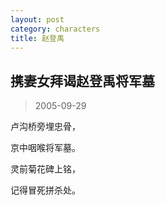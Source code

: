 ```yaml
---
layout: post
category: characters
title: 赵登禹
---
```


## 携妻女拜谒赵登禹将军墓 ##

> 2005-09-29

卢沟桥旁埋忠骨，

京中咽喉将军墓。

灵前菊花碑上铭，

记得冒死拼杀处。